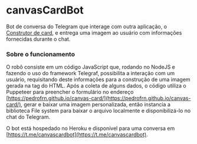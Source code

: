 # canvasCardBot

Bot de conversa do Telegram que interage com outra aplicação, o [Construtor de card](https://github.com/pedrofrn/canvas-card), e entrega uma imagem ao usuário com informações fornecidas durante o chat.

### Sobre o funcionamento

O robô consiste em um código JavaScript que, rodando no NodeJS e fazendo o uso do framework Telegraf, possibilita a interação com um usuário, requisitando deste informações para a construção de uma imagem gerada na tag <canvas> do HTML. Após a coleta de alguns dados, o código utiliza o Puppeteer para preencher o formulário no endereço [https://pedrofrn.github.io/canvas-card/](https://pedrofrn.github.io/canvas-card/), gerar e baixar uma imagem personalizada, então instancia a biblioteca File system para baixar o arquivo localmente e disponibilizá-lo no chat do Telegram.
  
  
O bot está hospedado no Heroku e disponível para uma conversa em [https://t.me/canvascardbot](https://t.me/canvascardbot).
